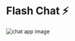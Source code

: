 
# Flash Chat ⚡️


![chat app image](https://user-images.githubusercontent.com/81625175/202191107-4eea3bf8-7fda-4611-8d3a-740e1b65f75f.gif)
